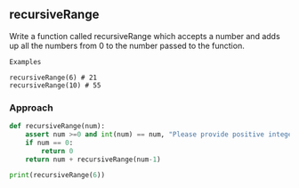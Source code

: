 

## recursiveRange
Write a function called recursiveRange which accepts a number and adds up all the numbers from 0 to the number passed to the function.

```
Examples

recursiveRange(6) # 21
recursiveRange(10) # 55 
```

### Approach

```py
def recursiveRange(num):
    assert num >=0 and int(num) == num, "Please provide positive integer number only."
    if num == 0:
        return 0
    return num + recursiveRange(num-1)

print(recursiveRange(6))
```
